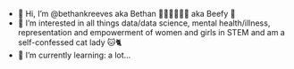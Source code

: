 - 👋 Hi, I’m @bethankreeves aka Bethan 👩🏼‍🎓👩🏼‍💻 aka Beefy 🐄
- 👀 I’m interested in all things data/data science, mental health/illness, representation and empowerment of women and girls in STEM and am a self-confessed cat lady 🐱🐈
- 🌱 I’m currently learning: a lot... 


<!---
bethankreeves/bethankreeves is a ✨ special ✨ repository because its `README.md` (this file) appears on your GitHub profile.
You can click the Preview link to take a look at your changes.
--->
